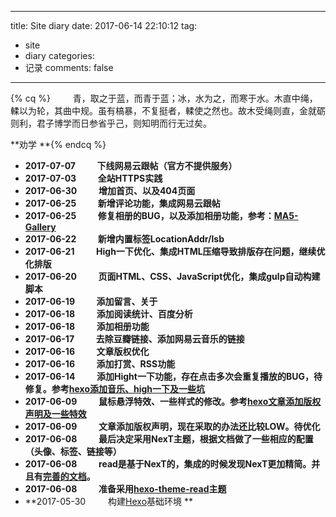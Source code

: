 
---
title: Site diary 
date: 2017-06-14 22:10:12
tag:
   - site
   - diary
categories:
   - 记录
comments: false
---


{% cq %} 　　 青，取之于蓝，而青于蓝；冰，水为之，而寒于水。木直中绳，輮以为轮，其曲中规。虽有槁暴，不复挺者，輮使之然也。故木受绳则直，金就砺则利，君子博学而日参省乎己，则知明而行无过矣。      

 **劝学 **{% endcq %}

- **2017-07-07 　　 下线网易云跟帖（官方不提供服务）**
- **2017-07-03 　　 全站HTTPS实践**
- **2017-06-30 　　 增加首页、以及404页面**
- **2017-06-25 　　 新增评论功能，集成网易云跟帖**
- **2017-06-25 　　 修复相册的BUG，以及添加相册功能，参考：[MA5-Gallery](http://down.admin5.com/demo/code_pop/19/1191/)**
- **2017-06-22 　　 新增内置标签LocationAddr/lsb**
- **2017-06-21 　　 High一下优化、集成HTML压缩导致排版存在问题，继续优化排版**
- **2017-06-20 　　 页面HTML、CSS、JavaScript优化，集成gulp自动构建脚本**
- **2017-06-19 　　 添加留言、关于**
- **2017-06-18 　　 添加阅读统计、百度分析**
- **2017-06-18 　　 添加相册功能**
- **2017-06-17 　　 去除豆瓣链接、添加网易云音乐的链接**
- **2017-06-16 　　 文章版权优化** 
- **2017-06-16 　　 添加打赏、RSS功能**
- **2017-06-14 　　 添加Hight一下功能，存在点击多次会重复播放的BUG，待修复。参考[hexo添加音乐、high一下及一些坑](http://tc9011.com/2016/12/24/hexo%E6%B7%BB%E5%8A%A0%E9%9F%B3%E4%B9%90%E3%80%81high%E4%B8%80%E4%B8%8B%E5%8F%8A%E4%B8%80%E4%BA%9B%E5%9D%91/)**
- **2017-06-09 　　 鼠标悬浮特效、一些样式的修改。参考[hexo文章添加版权声明及一些特效](http://tc9011.com/2017/02/02/hexo%E6%96%87%E7%AB%A0%E6%B7%BB%E5%8A%A0%E7%89%88%E6%9D%83%E5%A3%B0%E6%98%8E%E5%8F%8A%E4%B8%80%E4%BA%9B%E7%89%B9%E6%95%88/)**
- **2017-06-09 　　 文章添加版权声明，现在采取的办法还比较LOW。待优化**
- **2017-06-08 　　 最后决定采用NexT主题，根据文档做了一些相应的配置（头像、标签、链接等）**
- **2017-06-08 　　 read是基于NexT的，集成的时候发现NexT更加精简。并且有[完善的文档](http://theme-next.iissnan.com/)。**
- **2017-06-08 　　 准备采用[hexo-theme-read](https://github.com/liuzc/hexo-theme-read)主题**
- **2017-05-30 　　 构建[Hexo](https://hexo.io/)基础环境 **

